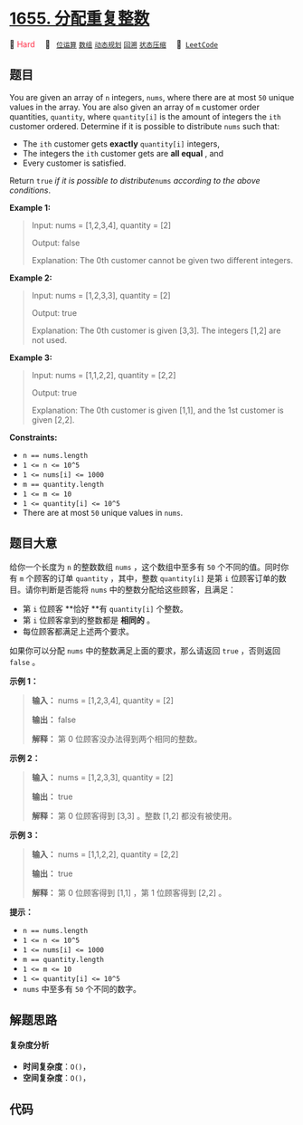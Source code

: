 # [1655. 分配重复整数](https://leetcode.com/problems/distribute-repeating-integers)

🔴 <font color=#ff334b>Hard</font>&emsp; 🔖&ensp; [`位运算`](/leetcode-js/outline/tag/bit-manipulation.md) [`数组`](/leetcode-js/outline/tag/array.md) [`动态规划`](/leetcode-js/outline/tag/dynamic-programming.md) [`回溯`](/leetcode-js/outline/tag/backtracking.md) [`状态压缩`](/leetcode-js/outline/tag/bitmask.md)&emsp; 🔗&ensp;[`LeetCode`](https://leetcode.com/problems/distribute-repeating-integers)

## 题目

You are given an array of `n` integers, `nums`, where there are at most `50`
unique values in the array. You are also given an array of `m` customer order
quantities, `quantity`, where `quantity[i]` is the amount of integers the
`ith` customer ordered. Determine if it is possible to distribute `nums` such
that:

  * The `ith` customer gets **exactly** `quantity[i]` integers,
  * The integers the `ith` customer gets are **all equal** , and
  * Every customer is satisfied.

Return `true` _if it is possible to distribute_`nums` _according to the above
conditions_.



**Example 1:**

> Input: nums = [1,2,3,4], quantity = [2]
> 
> Output: false
> 
> Explanation: The 0th customer cannot be given two different integers.

**Example 2:**

> Input: nums = [1,2,3,3], quantity = [2]
> 
> Output: true
> 
> Explanation: The 0th customer is given [3,3]. The integers [1,2] are not used.

**Example 3:**

> Input: nums = [1,1,2,2], quantity = [2,2]
> 
> Output: true
> 
> Explanation: The 0th customer is given [1,1], and the 1st customer is given [2,2].

**Constraints:**

  * `n == nums.length`
  * `1 <= n <= 10^5`
  * `1 <= nums[i] <= 1000`
  * `m == quantity.length`
  * `1 <= m <= 10`
  * `1 <= quantity[i] <= 10^5`
  * There are at most `50` unique values in `nums`.


## 题目大意

给你一个长度为 `n` 的整数数组 `nums` ，这个数组中至多有 `50` 个不同的值。同时你有 `m` 个顾客的订单 `quantity`
，其中，整数 `quantity[i]` 是第 `i` 位顾客订单的数目。请你判断是否能将 `nums` 中的整数分配给这些顾客，且满足：

  * 第 `i` 位顾客 **恰好  **有 `quantity[i]` 个整数。
  * 第 `i` 位顾客拿到的整数都是 **相同的**  。
  * 每位顾客都满足上述两个要求。

如果你可以分配 `nums` 中的整数满足上面的要求，那么请返回 `true` ，否则返回 `false` 。



**示例 1：**

> 
> 
> 
> 
> 
> **输入：** nums = [1,2,3,4], quantity = [2]
> 
> **输出：** false
> 
> **解释：** 第 0 位顾客没办法得到两个相同的整数。
> 
> 

**示例 2：**

> 
> 
> 
> 
> 
> **输入：** nums = [1,2,3,3], quantity = [2]
> 
> **输出：** true
> 
> **解释：** 第 0 位顾客得到 [3,3] 。整数 [1,2] 都没有被使用。
> 
> 

**示例 3：**

> 
> 
> 
> 
> 
> **输入：** nums = [1,1,2,2], quantity = [2,2]
> 
> **输出：** true
> 
> **解释：** 第 0 位顾客得到 [1,1] ，第 1 位顾客得到 [2,2] 。
> 
> 



**提示：**

  * `n == nums.length`
  * `1 <= n <= 10^5`
  * `1 <= nums[i] <= 1000`
  * `m == quantity.length`
  * `1 <= m <= 10`
  * `1 <= quantity[i] <= 10^5`
  * `nums` 中至多有 `50` 个不同的数字。


## 解题思路

#### 复杂度分析

- **时间复杂度**：`O()`，
- **空间复杂度**：`O()`，

## 代码

```javascript

```
